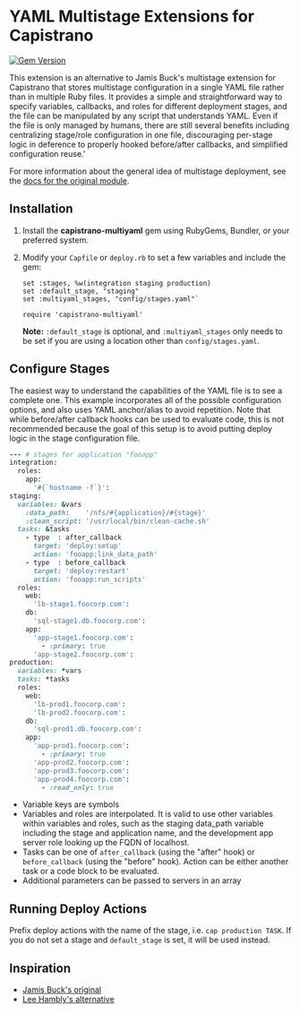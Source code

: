 YAML Multistage Extensions for Capistrano
=========================================
[![Gem Version](https://badge.fury.io/rb/capistrano-multiyaml.png)](http://badge.fury.io/rb/capistrano-multiyaml)

This extension is an alternative to Jamis Buck's multistage extension for Capistrano that stores multistage configuration in a single YAML file rather than in multiple Ruby files.  It provides a simple and straightforward way to specify variables, callbacks, and roles for different deployment stages, and the file can be manipulated by any script that understands YAML.  Even if the file is only managed by humans, there are still several benefits including centralizing stage/role configuration in one file, discouraging per-stage logic in deference to properly hooked before/after callbacks, and simplified configuration reuse.'

For more information about the general idea of multistage deployment, see the [docs for the original module](https://github.com/capistrano/capistrano/wiki/2.x-Multistage-Extension/).

## Installation

1.  Install the **capistrano-multiyaml** gem using RubyGems, Bundler, or your preferred system.
2.  Modify your `Capfile` or `deploy.rb` to set a few variables and include the gem:

        set :stages, %w(integration staging production)
        set :default_stage, "staging"
        set :multiyaml_stages, "config/stages.yaml"`
        
        require 'capistrano-multiyaml'

    **Note:** `:default_stage` is optional, and `:multiyaml_stages` only needs to be set if you are using a location other than `config/stages.yaml`.

## Configure Stages

The easiest way to understand the capabilities of the YAML file is to see a complete one.  This example incorporates all of the possible configuration options, and also uses YAML anchor/alias to avoid repetition. Note that while before/after callback hooks can be used to evaluate code, this is not recommended because the goal of this setup is to avoid putting deploy logic in the stage configuration file.

```ruby
--- # stages for application "fooapp"
integration:
  roles:
    app:
      '#{`hostname -f`}':
staging:
  variables: &vars
    :data_path:    '/nfs/#{application}/#{stage}'
    :clean_script: '/usr/local/bin/clean-cache.sh'
  tasks: &tasks
    - type  : after_callback
      target: 'deploy:setup'
      action: 'fooapp:link_data_path'
    - type  : before_callback
      target: 'deploy:restart'
      action: 'fooapp:run_scripts'
  roles:
    web:
      'lb-stage1.foocorp.com':
    db:
      'sql-stage1.db.foocorp.com':
    app:
      'app-stage1.foocorp.com':
        - :primary: true
      'app-stage2.foocorp.com':
production:
  variables: *vars
  tasks: *tasks
  roles:
    web:
      'lb-prod1.foocorp.com':
      'lb-prod2.foocorp.com':
    db:
      'sql-prod1.db.foocorp.com':
    app:
      'app-prod1.foocorp.com':
        - :primary: true
      'app-prod2.foocorp.com':
      'app-prod3.foocorp.com':
      'app-prod4.foocorp.com':
        - :read_only: true
```

* Variable keys are symbols
* Variables and roles are interpolated. It is valid to use other variables within variables and roles, such as the staging data_path variable including the stage and application name, and the development app server role looking up the FQDN of localhost.
* Tasks can be one of `after_callback` (using the "after" hook) or `before_callback` (using the "before" hook).  Action can be either another task or a code block to be evaluated.
* Additional parameters can be passed to servers in an array

## Running Deploy Actions

Prefix deploy actions with the name of the stage, i.e. `cap production TASK`.  If you do not set a stage and `default_stage` is set, it will be used instead.

## Inspiration

* [Jamis Buck's original](https://github.com/capistrano/capistrano/wiki/2.x-Multistage-Extension)
* [Lee Hambly's alternative](https://github.com/leehambley/capistrano-yaml-multistage)
